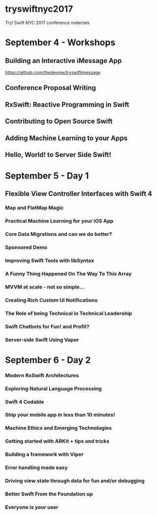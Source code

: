 # tryswiftnyc2017
Try! Swift NYC 2017 conference materials


# September 4 - Workshops

## Building an Interactive iMessage App
  https://github.com/thedevme/tryswiftimessage
  
## Conference Proposal Writing
## RxSwift: Reactive Programming in Swift
## Contributing to Open Source Swift
## Adding Machine Learning to your Apps
## Hello, World! to Server Side Swift!


# September 5 - Day 1

##  Flexible View Controller Interfaces with Swift 4
### Map and FlatMap Magic
### Practical Machine Learning for your iOS App
### Core Data Migrations and can we do better?
### Sponsored Demo
### Improving Swift Tools with libSyntax
### A Funny Thing Happened On The Way To This Array
### MVVM at scale - not so simple...
### Creating Rich Custom UI Notifications
### The Role of being Technical in Technical Leadership
### Swift Chatbots for Fun! and Profit?
### Server-side Swift Using Vapor


# September 6 - Day 2

### Modern RxSwift Architectures
### Exploring Natural Language Processing
### Swift 4 Codable
### Ship your mobile app in less than 10 minutes!
### Machine Ethics and Emerging Technologies
### Getting started with ARKit + tips and tricks
### Building a framework with Viper
### Error handling made easy
### Driving view state through data for fun and/or debugging
### Better Swift From the Foundation up
### Everyone is your user
